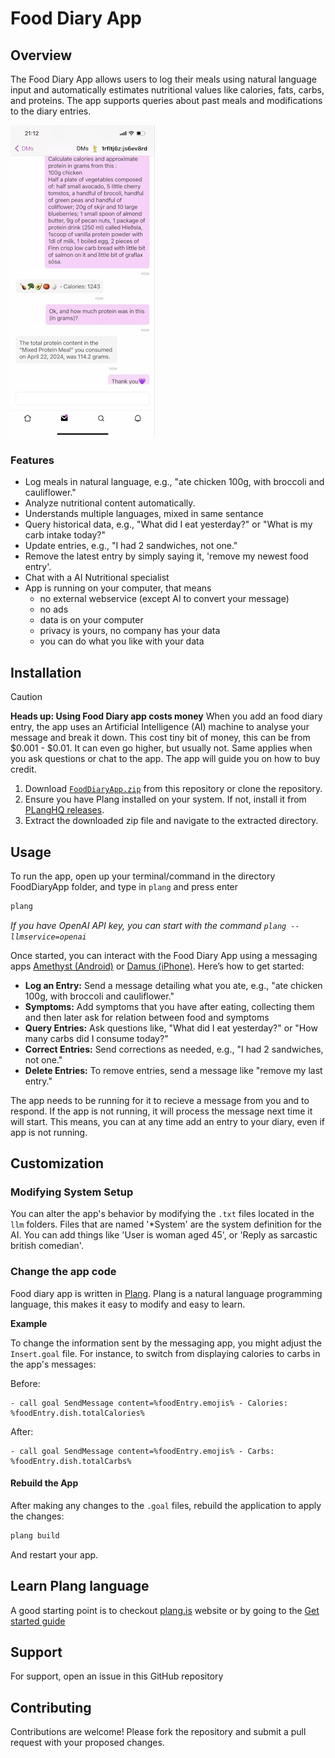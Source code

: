 # Food Diary App

## Overview
The Food Diary App allows users to log their meals using natural language input and automatically estimates nutritional values like calories, fats, carbs, and proteins. The app supports queries about past meals and modifications to the diary entries.

![Using Food Diary app on mobile](./usage.jpg)

### Features
- Log meals in natural language, e.g., "ate chicken 100g, with broccoli and cauliflower."
- Analyze nutritional content automatically.
- Understands multiple languages, mixed in same sentance
- Query historical data, e.g., "What did I eat yesterday?" or "What is my carb intake today?"
- Update entries, e.g., "I had 2 sandwiches, not one."
- Remove the latest entry by simply saying it, 'remove my newest food entry'.
- Chat with a AI Nutritional specialist 
- App is running on your computer, that means
    - no external webservice (except AI to convert your message)
    - no ads
    - data is on your computer
    - privacy is yours, no company has your data
    - you can do what you like with your data

## Installation


> [!CAUTION]
> **Heads up: Using Food Diary app costs money**
> When you add an food diary entry, the app uses an Artificial Intelligence (AI) machine to analyse your message and break it down. This cost tiny bit of money, this can be from $0.001 - $0.01. It can even go higher, but usually not. Same applies when you ask questions or chat to the app. The app will guide you on how to buy credit.

1. Download [`FoodDiaryApp.zip`](https://raw.githubusercontent.com/ingig/FoodDiaryApp/main/FoodDiaryApp.zip) from this repository or clone the repository.
2. Ensure you have Plang installed on your system. If not, install it from [PLangHQ releases](https://github.com/PLangHQ/plang/releases).
3. Extract the downloaded zip file and navigate to the extracted directory.

## Usage
To run the app, open up your terminal/command in the directory FoodDiaryApp folder, and type in `plang` and press enter

```bash
plang
```

_If you have OpenAI API key, you can start with the command `plang --llmservice=openai`_


Once started, you can interact with the Food Diary App using a messaging apps [Amethyst (Android)](https://play.google.com/store/apps/details?id=com.vitorpamplona.amethyst&hl=en&gl=US) or [Damus (iPhone)](https://apps.apple.com/us/app/damus/id1628663131). Here’s how to get started:

- **Log an Entry:** Send a message detailing what you ate, e.g., "ate chicken 100g, with broccoli and cauliflower."
- **Symptoms:** Add symptoms that you have after eating, collecting them and then later ask for relation between food and symptoms
- **Query Entries:** Ask questions like, "What did I eat yesterday?" or "How many carbs did I consume today?"
- **Correct Entries:** Send corrections as needed, e.g., "I had 2 sandwiches, not one."
- **Delete Entries:** To remove entries, send a message like "remove my last entry."

The app needs to be running for it to recieve a message from you and to respond. If the app is not running, it will process the message next time it will start. This means, you can at any time add an entry to your diary, even if app is not running.

## Customization

### Modifying System Setup
You can alter the app's behavior by modifying the `.txt` files located in the `llm` folders. Files that are named '*System' are the system definition for the AI. You can add things like 'User is woman aged 45', or 'Reply as sarcastic british comedian'. 

### Change the app code
Food diary app is written in [Plang](https://plang.is). Plang is a natural language programming language, this makes it easy to modify and easy to learn.

**Example**

To change the information sent by the messaging app, you might adjust the `Insert.goal` file. For instance, to switch from displaying calories to carbs in the app's messages:

Before:
```plang
- call goal SendMessage content=%foodEntry.emojis% - Calories: %foodEntry.dish.totalCalories%
```

After:
```plang
- call goal SendMessage content=%foodEntry.emojis% - Carbs: %foodEntry.dish.totalCarbs%
```

#### Rebuild the App
After making any changes to the `.goal` files, rebuild the application to apply the changes:
```bash
plang build
```
And restart your app.

## Learn Plang language
A good starting point is to checkout [plang.is](https://plang.is) website or by going to the [Get started guide](https://github.com/PLangHQ/plang/blob/main/Documentation/GetStarted.md)

## Support
For support, open an issue in this GitHub repository

## Contributing
Contributions are welcome! Please fork the repository and submit a pull request with your proposed changes.

